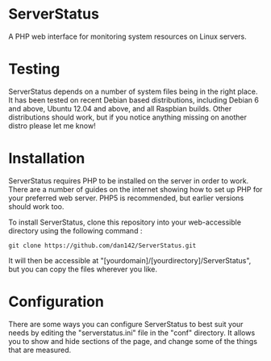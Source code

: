 # ServerStatus
A PHP web interface for monitoring system resources on Linux servers.

# Testing
ServerStatus depends on a number of system files being in the right place. It has been tested on recent Debian based distributions, including Debian 6 and above, Ubuntu 12.04 and above, and all Raspbian builds. Other distributions should work, but if you notice anything missing on another distro please let me know!

# Installation
ServerStatus requires PHP to be installed on the server in order to work. There are a number of guides on the internet showing how to set up PHP for your preferred web server. PHP5 is recommended, but earlier versions should work too.

To install ServerStatus, clone this repository into your web-accessible directory using the following command :
```
git clone https://github.com/dan142/ServerStatus.git
```
It will then be accessible at "[yourdomain]/[yourdirectory]/ServerStatus", but you can copy the files wherever you like.

# Configuration
There are some ways you can configure ServerStatus to best suit your needs by editing the "serverstatus.ini" file in the "conf" directory. It allows you to show and hide sections of the page, and change some of the things that are measured.
